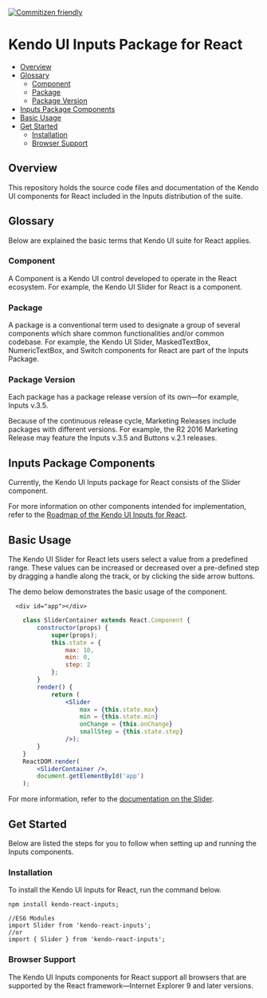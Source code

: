 [![Commitizen friendly](https://img.shields.io/badge/commitizen-friendly-brightgreen.svg)](http://commitizen.github.io/cz-cli/)

# Kendo UI Inputs Package for React

* [Overview](https://github.com/telerik/kendo-react-inputs#overview)
* [Glossary](https://github.com/telerik/kendo-react-inputs#glossary)
  * [Component](https://github.com/telerik/kendo-react-inputs#component)
  * [Package](https://github.com/telerik/kendo-react-inputs#package)
  * [Package Version](https://github.com/telerik/kendo-react-inputs#package-version)
* [Inputs Package Components](https://github.com/telerik/kendo-react-inputs#inputs-package-components)
* [Basic Usage](https://github.com/telerik/kendo-react-inputs#basic-usage)
* [Get Started](https://github.com/telerik/kendo-react-inputs#get-started)
  * [Installation](https://github.com/telerik/kendo-react-inputs#installation)
  * [Browser Support](https://github.com/telerik/kendo-react-inputs#browser-support)

## Overview

This repository holds the source code files and documentation of the Kendo UI components for React included in the Inputs distribution of the suite.

## Glossary

Below are explained the basic terms that Kendo UI suite for React applies.

### Component

A Component is a Kendo UI control developed to operate in the React ecosystem. For example, the Kendo UI Slider for React is a component.

### Package

A package is a conventional term used to designate a group of several components which share common functionalities and/or common codebase. For example, the Kendo UI Slider, MaskedTextBox, NumericTextBox, and Switch components for React are part of the Inputs Package.

### Package Version

Each package has a package release version of its own&mdash;for example, Inputs v.3.5.

Because of the continuous release cycle, Marketing Releases include packages with different versions. For example, the R2 2016 Marketing Release may feature the Inputs v.3.5 and Buttons v.2.1 releases.

## Inputs Package Components

Currently, the Kendo UI Inputs package for React consists of the Slider component.

For more information on other components intended for implementation, refer to the [Roadmap of the Kendo UI Inputs for React](https://github.com/telerik/kendo-react-inputs/blob/master/docs/roadmap.md).

## Basic Usage

The Kendo UI Slider for React lets users select a value from a predefined range. These values can be increased or decreased over a pre-defined step by dragging a handle along the track, or by clicking the side arrow buttons.

The demo below demonstrates the basic usage of the component.

```html-preview
  <div id="app"></div>
```
```jsx
    class SliderContainer extends React.Component {
        constructor(props) {
            super(props);
            this.state = {
                max: 10,
                min: 0,
                step: 2
            };
        }
        render() {
            return (
                <Slider
                    max = {this.state.max}
                    min = {this.state.min}
                    onChange = {this.onChange}
                    smallStep = {this.state.step}
                />);
        }
    }
    ReactDOM.render(
        <SliderContainer />,
        document.getElementById('app')
    );

```

For more information, refer to the [documentation on the Slider](https://github.com/telerik/kendo-react-inputs/blob/master/docs/slider/overview.md).

## Get Started

Below are listed the steps for you to follow when setting up and running the Inputs components.

### Installation

To install the Kendo UI Inputs for React, run the command below.

    npm install kendo-react-inputs;

    //ES6 Modules
    import Slider from 'kendo-react-inputs';
    //or
    import { Slider } from 'kendo-react-inputs';

### Browser Support

The Kendo UI Inputs components for React support all browsers that are supported by the React framework&mdash;Internet Explorer 9 and later versions.
